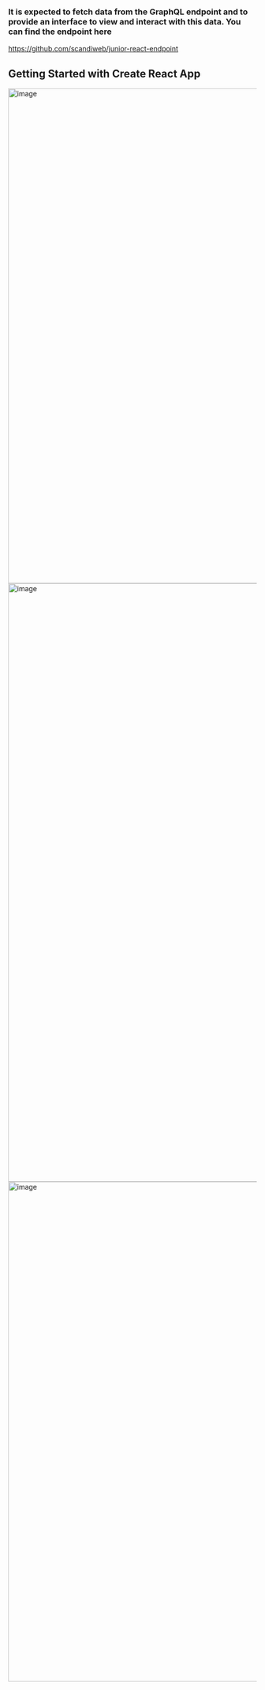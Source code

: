 ### It is expected to fetch data from the GraphQL endpoint and to provide an interface to view and interact with this data. You can find the endpoint here
https://github.com/scandiweb/junior-react-endpoint








## Getting Started with Create React App

<img width="1002" alt="image" src="https://user-images.githubusercontent.com/81477309/217347531-98944cd7-2659-49c9-a5e4-597d292db5de.png">
<img width="1211" alt="image" src="https://user-images.githubusercontent.com/81477309/217346958-43d98d36-59b3-4aa4-9695-b7b2861e3923.png">
<img width="1012" alt="image" src="https://user-images.githubusercontent.com/81477309/217347190-58911398-0eeb-4722-906e-cfb68921731a.png">



